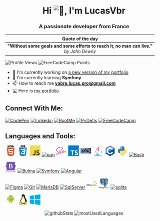 <!-- Header --><div align="center">

# Hi <img src="https://raw.githubusercontent.com/iampavangandhi/iampavangandhi/master/gifs/Hi.gif" alt="👋" width="50px"/>, I'm LucasVbr
### A passionate developer from France

<table>
  <thead>
    <tr><th>Quote of the day</th></tr>
  <thead>
  
  <tbody>
    <tr><td><center>
      <b>"Without some goals and some efforts to reach it, no man can live."</b><br>
      <i>by John Dewey</i>
    </center></td></tr>
  </tbody>
</table>

</div>

<!-- Badges -->
<img src="https://komarev.com/ghpvc/?username=lucasvbr&amp;label=Profile%20views&amp;color=0e75b6&amp;style=flat" alt="Profile Views" /> <img src="https://img.shields.io/freecodecamp/points/lucasvbr?label=FreeCodeCamp%20points" alt="FreeCodeCamp Points" /> 

<!-- About -->
- 🔭 I'm currently working on <a href="https://github.com/LucasVbr/Portfolio">a new version of my portfolio</a>
- 🌱 I'm currently learning **Symfony**
- 📫 How to reach me **vabre.lucas.pro@gmail.com**
- 💻 Here is <a href="https://lucasvbr.github.io/Portfolio">my portfolio</a>


<!-- Connect With Me -->
## Connect With Me:
<a href="https://codepen.io/LucasVbr"><img src="https://raw.githubusercontent.com/rahuldkjain/github-profile-readme-generator/master/src/images/icons/Social/codepen.svg" alt="CodePen" width="35px"/></a>
<a href="https://www.linkedin.com/in/lucasvbr"><img src="https://raw.githubusercontent.com/rahuldkjain/github-profile-readme-generator/master/src/images/icons/Social/linked-in-alt.svg" alt="Linkedin" width="35px"/></a>
<a href="https://www.root-me.org/LucasVbr?lang=fr"><img src="https://www.root-me.org/IMG/logo/siteon0.svg" alt="RootMe" width="35px"/></a>
<a href="https://pydefis.callicode.fr/user/mhof/LucasVbr/bba98551173e6b21"><img src="https://pydefis.callicode.fr/static/callicode-vsm.png" alt="PyDefis" width="35px"/></a>
<a href="https://www.freecodecamp.org/LucasVbr"><img src="https://d33wubrfki0l68.cloudfront.net/bbfa33a202e8612d49b6c1ed05c1fdd8e4001566/bbdd1/img/fcc_secondary_small.svg" alt="FreeCodeCamp" width="35px"/></a>


<!-- Language and Tools -->
## Languages and Tools:
<a href="https://www.w3.org/html/"><img src="https://raw.githubusercontent.com/devicons/devicon/master/icons/html5/html5-original-wordmark.svg" alt="HTML5" width="35px"/></a>
<a href="https://www.w3schools.com/css/"><img src="https://raw.githubusercontent.com/devicons/devicon/master/icons/css3/css3-original-wordmark.svg" alt="CSS3" width="35px"/></a>
<a href="https://developer.mozilla.org/en-US/docs/Web/JavaScript"><img src="https://raw.githubusercontent.com/devicons/devicon/master/icons/javascript/javascript-original.svg" alt="Javascript" width="35px"/></a>
<a href="https://pugjs.org"><img src="https://cdn.worldvectorlogo.com/logos/pug.svg" alt="pug" width="35px"/></a>
<a href="https://sass-lang.com"><img src="https://raw.githubusercontent.com/devicons/devicon/master/icons/sass/sass-original.svg" alt="SASS" width="35px"/></a>
<a href="https://www.typescriptlang.org/"><img src="https://raw.githubusercontent.com/devicons/devicon/master/icons/typescript/typescript-original.svg" alt="Typescript" width="35px"/></a>
<a href="https://www.php.net"><img src="https://raw.githubusercontent.com/devicons/devicon/master/icons/php/php-original.svg" alt="PHP" width="35px"/></a>
<a href="https://www.java.com"><img src="https://raw.githubusercontent.com/devicons/devicon/master/icons/java/java-original.svg" alt="Java" width="35px"/></a>
<a href="https://www.cprogramming.com/"><img src="https://raw.githubusercontent.com/devicons/devicon/master/icons/c/c-original.svg" alt="C" width="35px"/></a>
<a href="https://www.python.org"><img src="https://raw.githubusercontent.com/devicons/devicon/master/icons/python/python-original.svg" alt="Python" width="35px"/></a>
<a href="https://www.gnu.org/software/bash/"><img src="https://www.vectorlogo.zone/logos/gnu_bash/gnu_bash-icon.svg" alt="Bash" width="35px"/></a>

<a href="https://getbootstrap.com"><img src="https://raw.githubusercontent.com/devicons/devicon/master/icons/bootstrap/bootstrap-plain-wordmark.svg" alt="Bootstrap" width="35px"/></a>
<a href="https://bulma.io/"><img src="https://raw.githubusercontent.com/gilbarbara/logos/804dc257b59e144eaca5bc6ffd16949752c6f789/logos/bulma.svg" alt="Bulma" width="35px"/></a>
<a href="https://symfony.com"><img src="https://cdn.jsdelivr.net/gh/devicons/devicon/icons/symfony/symfony-original.svg" alt="Symfony" width="35px"/></a>
<a href="https://angular.io"><img src="https://angular.io/assets/images/logos/angular/angular.svg" alt="Angular" width="35px"/></a>

<a href="https://www.figma.com/"><img src="https://www.vectorlogo.zone/logos/figma/figma-icon.svg" alt="Figma" width="35px"/></a>
<a href="https://git-scm.com/"><img src="https://www.vectorlogo.zone/logos/git-scm/git-scm-icon.svg" alt="Git" width="35px"/></a>
<a href="https://mariadb.org/"><img src="https://www.vectorlogo.zone/logos/mariadb/mariadb-icon.svg" alt="MariaDB" width="35px"/></a>
<a href="https://www.microsoft.com/en-us/sql-server"><img src="https://www.svgrepo.com/show/303229/microsoft-sql-server-logo.svg" alt="SqlServer" width="35px"/></a>
<a href="https://www.mysql.com/"><img src="https://raw.githubusercontent.com/devicons/devicon/master/icons/mysql/mysql-original-wordmark.svg" alt="MySql" width="35px"/></a>
<a href="https://www.postgresql.org"><img src="https://raw.githubusercontent.com/devicons/devicon/master/icons/postgresql/postgresql-original-wordmark.svg" alt="PostgreSql" width="35px"/></a>
<a href="https://www.sqlite.org/"><img src="https://www.vectorlogo.zone/logos/sqlite/sqlite-icon.svg" alt="sqlite" width="35px"/></a>

<a href="https://developer.android.com"><img src="https://raw.githubusercontent.com/devicons/devicon/master/icons/android/android-original-wordmark.svg" alt="Android" width="35px"/></a>
<a href="https://www.linux.org/"><img src="https://raw.githubusercontent.com/devicons/devicon/master/icons/linux/linux-original.svg" alt="Linux" width="35px"/></a>
<a href="https://developer.microsoft.com/fr-fr/windows/"><img src="https://raw.githubusercontent.com/devicons/devicon/1119b9f84c0290e0f0b38982099a2bd027a48bf1/icons/windows8/windows8-original.svg" alt="Windows" width="35px"/></a>



<!-- Stats -->
<div align="center">

<img src="https://github-readme-stats.vercel.app/api?username=lucasvbr&show_icons=true&locale=en" alt="githubStats" />
<img src="https://github-readme-stats.vercel.app/api/top-langs?username=lucasvbr&show_icons=true&locale=en&layout=compact" alt="mostUsedLanguages" />


</div>